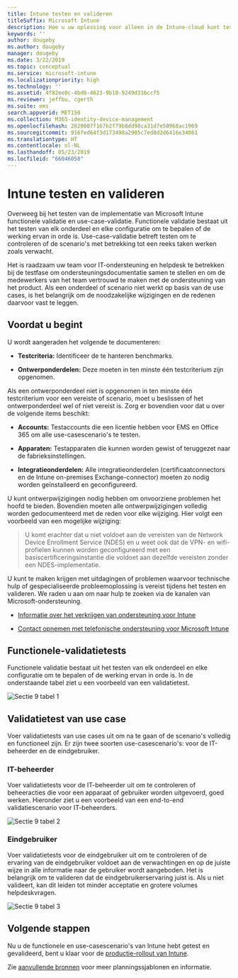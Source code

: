 ```yaml
---
title: Intune testen en valideren
titleSuffix: Microsoft Intune
description: Hoe u uw oplossing voor alleen in de Intune-cloud kunt testen en valideren.
keywords: ''
author: dougeby
ms.author: dougeby
manager: dougeby
ms.date: 3/22/2019
ms.topic: conceptual
ms.service: microsoft-intune
ms.localizationpriority: high
ms.technology: ''
ms.assetid: 4f82ee0c-4bd6-4623-9b10-9249d316ccf5
ms.reviewer: jeffbu, cgerth
ms.suite: ems
search.appverid: MET150
ms.collection: M365-identity-device-management
ms.openlocfilehash: 2820007f167b2f79b8dd98ca31d7e50968ac1969
ms.sourcegitcommit: 916fed64f3d173498a2905c7ed8d2d6416e34061
ms.translationtype: HT
ms.contentlocale: nl-NL
ms.lasthandoff: 05/23/2019
ms.locfileid: "66046058"
---
```

# <a name="intune-testing-and-validation"></a>Intune testen en valideren

Overweeg bij het testen van de implementatie van Microsoft Intune functionele validatie en use-case-validatie. Functionele validatie bestaat uit het testen van elk onderdeel en elke configuratie om te bepalen of de werking ervan in orde is. Use-case-validatie betreft testen om te controleren of de scenario's met betrekking tot een reeks taken werken zoals verwacht. 

Het is raadzaam uw team voor IT-ondersteuning en helpdesk te betrekken bij de testfase om ondersteuningsdocumentatie samen te stellen en om de medewerkers van het team vertrouwd te maken met de ondersteuning van het product. Als een onderdeel of scenario niet werkt op basis van de use cases, is het belangrijk om de noodzakelijke wijzigingen en de redenen daarvoor vast te leggen.

## <a name="before-you-begin"></a>Voordat u begint

U wordt aangeraden het volgende te documenteren:

-   **Testcriteria:** Identificeer de te hanteren benchmarks.

-   **Ontwerponderdelen:** Deze moeten in ten minste één testcriterium zijn opgenomen.

Als een ontwerponderdeel niet is opgenomen in ten minste één testcriterium voor een vereiste of scenario, moet u beslissen of het ontwerponderdeel wel of niet vereist is. Zorg er bovendien voor dat u over de volgende items beschikt:

-   **Accounts:** Testaccounts die een licentie hebben voor EMS en Office 365 om alle use-casescenario's te testen.

-   **Apparaten:** Testapparaten die kunnen worden gewist of teruggezet naar de fabrieksinstellingen.

-   **Integratieonderdelen:** Alle integratieonderdelen (certificaatconnectors en de Intune on-premises Exchange-connector) moeten zo nodig worden geïnstalleerd en geconfigureerd.

U kunt ontwerpwijzigingen nodig hebben om onvoorziene problemen het hoofd te bieden. Bovendien moeten alle ontwerpwijzigingen volledig worden gedocumenteerd met de reden voor elke wijziging. Hier volgt een voorbeeld van een mogelijke wijziging:

<blockquote>U komt erachter dat u niet voldoet aan de vereisten van de Network Device Enrollment Service (NDES) en u weet ook dat de VPN- en wifi-profielen kunnen worden geconfigureerd met een basiscertificeringsinstantie die voldoet aan dezelfde vereisten zonder een NDES-implementatie.</blockquote>

U kunt te maken krijgen met uitdagingen of problemen waarvoor technische hulp of gespecialiseerde probleemoplossing is vereist tijdens het testen en valideren. We raden u aan om naar hulp te zoeken via de kanalen van Microsoft-ondersteuning.

-   [Informatie over het verkrijgen van ondersteuning voor Intune](get-support.md)

-   [Contact opnemen met telefonische ondersteuning voor Microsoft Intune](get-support.md)

## <a name="functional-validation-testing"></a>Functionele-validatietests

Functionele validatie bestaat uit het testen van elk onderdeel en elke configuratie om te bepalen of de werking ervan in orde is. In de onderstaande tabel ziet u een voorbeeld van een validatietest.

![Sectie 9 tabel 1](./media/section-9-image-1-table.PNG)

## <a name="use-case-validation-testing"></a>Validatietest van use case

Voer validatietests van use cases uit om na te gaan of de scenario's volledig en functioneel zijn. Er zijn twee soorten use-casescenario's: voor de IT-beheerder en de eindgebruiker.

### <a name="it-admin"></a>IT-beheerder

Voer validatietests voor de IT-beheerder uit om te controleren of beheeracties die voor een apparaat of gebruiker worden uitgevoerd, goed werken. Hieronder ziet u een voorbeeld van een end-to-end validatiescenario voor IT-beheerders.

![Sectie 9 tabel 2](./media/section-9-image-2-table.PNG)

### <a name="end-user"></a>Eindgebruiker

Voer validatietests voor de eindgebruiker uit om te controleren of de ervaring van de eindgebruiker voldoet aan de verwachtingen en op de juiste wijze in alle informatie naar de gebruiker wordt aangeboden. Het is belangrijk om te valideren dat de eindgebruikerservaring juist is. Als u niet valideert, kan dit leiden tot minder acceptatie en grotere volumes helpdeskvragen.

![Sectie 9 tabel 3](./media/section-9-image-3-table.PNG)

## <a name="next-steps"></a>Volgende stappen

Nu u de functionele en use-casescenario's van Intune hebt getest en gevalideerd, bent u klaar voor de [productie-rollout van Intune](planning-guide-rollout-plan.md).

Zie [aanvullende bronnen](planning-guide-resources.md) voor meer planningssjablonen en informatie.
